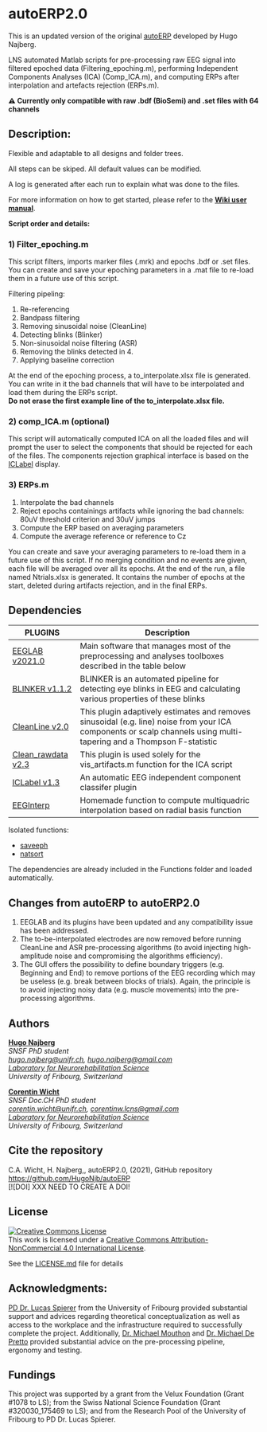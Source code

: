 # autoERP2.0
This is an updated version of the original [autoERP](https://github.com/HugoNjb/autoERP) developed by Hugo Najberg.

LNS automated Matlab scripts for pre-processing raw EEG signal into filtered epoched data (Filtering_epoching.m), performing Independent Components Analyses (ICA) (Comp_ICA.m), and computing ERPs after interpolation and artefacts rejection (ERPs.m).

**⚠️ Currently only compatible with raw .bdf (BioSemi) and .set files with 64 channels**

## Description:
Flexible and adaptable to all designs and folder trees.

All steps can be skiped. All default values can be modified.

A log is generated after each run to explain what was done to the files.

For more information on how to get started, please refer to the **[Wiki user manual](https://github.com/CorentinWicht/autoERP2.0/wiki/User-manual)**.

**Script order and details:**


### 1) Filter_epoching.m
This script filters, imports marker files (.mrk) and epochs .bdf or .set files.
You can create and save your epoching parameters in a .mat file to re-load them in a future use of this script.

Filtering pipeling:
1. Re-referencing
2. Bandpass filtering
3. Removing sinusoidal noise (CleanLine)
4. Detecting blinks (Blinker)
5. Non-sinusoidal noise filtering (ASR)
6. Removing the blinks detected in 4.
7. Applying baseline correction

At the end of the epoching process, a to_interpolate.xlsx file is generated. \
You can write in it the bad channels that will have to be interpolated and load them during the ERPs script. \
**Do not erase the first example line of the to_interpolate.xlsx file.**


### 2) comp_ICA.m (optional)
This script will automatically computed ICA on all the loaded files and will prompt the user to select the components that should be rejected for each of the files. 
The components rejection graphical interface is based on the [ICLabel](https://sccn.ucsd.edu/wiki/ICLabel) display. 


### 3) ERPs.m

1. Interpolate the bad channels
2. Reject epochs containings artifacts while ignoring the bad channels: 80uV threshold criterion and 30uV jumps
3. Compute the ERP based on averaging parameters 
4. Compute the average reference or reference to Cz

You can create and save your averaging parameters to re-load them in a future use of this script.
If no merging condition and no events are given, each file will be averaged over all its epochs.
At the end of the run, a file named Ntrials.xlsx is generated. It contains the number of epochs at the start, deleted during artifacts rejection, and in the final ERPs.

## Dependencies
| PLUGINS | Description |
| ------ | ------ |
| [EEGLAB v2021.0](https://github.com/sccn/eeglab) | Main software that manages most of the preprocessing and analyses toolboxes described in the table below |
| [BLINKER v1.1.2](http://vislab.github.io/EEG-Blinks/) | BLINKER  is an automated pipeline for detecting eye blinks in EEG and calculating various properties of these blinks | 
| [CleanLine v2.0](https://github.com/sccn/cleanline) | This plugin adaptively estimates and removes sinusoidal (e.g. line) noise from your ICA components or scalp channels using multi-tapering and a Thompson F-statistic |
| [Clean_rawdata v2.3](https://github.com/sccn/clean_rawdata)| This plugin is used solely for the vis_artifacts.m function for the ICA script |
|[ICLabel v1.3](https://github.com/sccn/ICLabel)|An automatic EEG independent component classifer plugin |
|[EEGInterp](https://d-nb.info/1175873608/34)| Homemade function to compute multiquadric interpolation based on radial basis function |

Isolated functions:
* [saveeph](https://sites.google.com/site/cartoolcommunity/files)
* [natsort](https://ch.mathworks.com/matlabcentral/fileexchange/47434-natural-order-filename-sort)

The dependencies are already included in the Functions folder and loaded automatically.

## Changes from autoERP to autoERP2.0
1. EEGLAB and its plugins have been updated and any compatibility issue has been addressed. 
2. The to-be-interpolated electrodes are now removed before running CleanLine and ASR pre-processing algorithms (to avoid injecting high-amplitude noise and compromising the algorithms efficiency).
3. The GUI offers the possibility to define boundary triggers (e.g. Beginning and End) to remove portions of the EEG recording which may be useless (e.g. break between blocks of trials). Again, the principle is to avoid injecting noisy data (e.g. muscle movements) into the pre-processing algorithms.

## Authors
[**Hugo Najberg**](https://www3.unifr.ch/med/spierer/en/group/team/people/194247/8d66b)\
*SNSF PhD student*\
*hugo.najberg@unifr.ch, hugo.najberg@gmail.com*\
*[Laboratory for Neurorehabilitation Science](https://www3.unifr.ch/med/spierer/en/)*\
*University of Fribourg, Switzerland*

[**Corentin Wicht**](https://www.researchgate.net/profile/Wicht_Corentin)\
*SNSF Doc.CH PhD student*\
*corentin.wicht@unifr.ch, corentinw.lcns@gmail.com*\
*[Laboratory for Neurorehabilitation Science](https://www3.unifr.ch/med/spierer/en/)*\
*University of Fribourg, Switzerland*

## Cite the repository
C.A. Wicht, H. Najberg,, autoERP2.0, (2021), GitHub repository https://github.com/HugoNjb/autoERP \
[![DOI] XXX NEED TO CREATE A DOI! 

## License
<a rel="license" href="http://creativecommons.org/licenses/by-nc/4.0/"><img alt="Creative Commons License" style="border-width:0" src="https://i.creativecommons.org/l/by-nc/4.0/88x31.png" /></a><br />This work is licensed under a <a rel="license" href="http://creativecommons.org/licenses/by-nc/4.0/">Creative Commons Attribution-NonCommercial 4.0 International License</a>.

See the [LICENSE.md](LICENSE.md) file for details

## Acknowledgments: 
[PD Dr. Lucas Spierer](https://www.researchgate.net/profile/Lucas_Spierer) from the University of Fribourg provided substantial support and advices regarding theoretical conceptualization as well as access to the workplace and the infrastructure required to successfully complete the project. Additionally, [Dr. Michael Mouthon](https://www3.unifr.ch/med/fr/section/personnel/all/people/3229/6a825) and [Dr. Michael De Pretto](https://www3.unifr.ch/med/fr/section/personnel/all/people/117251/7303f) provided substantial advice on the pre-processing pipeline, ergonomy and testing.

## Fundings
This project was supported by a grant from the Velux Foundation (Grant #1078 to LS); from the Swiss National Science Foundation (Grant #320030_175469 to LS); and from the Research Pool of the University of Fribourg to PD Dr. Lucas Spierer.
